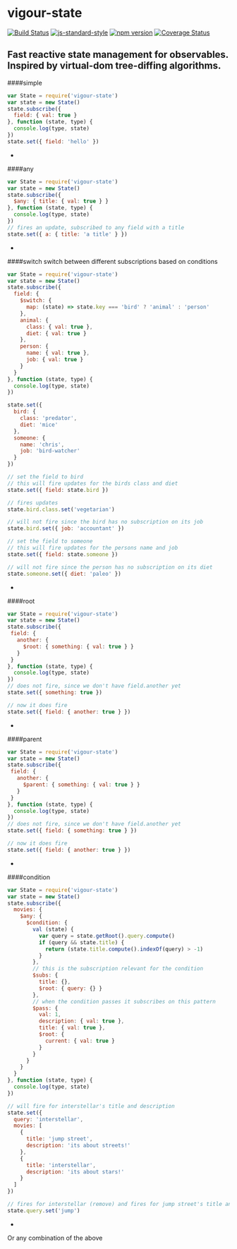 # vigour-state
<!-- VDOC.badges travis; standard; npm; coveralls -->
<!-- DON'T EDIT THIS SECTION (including comments), INSTEAD RE-RUN `vdoc` TO UPDATE -->
[![Build Status](https://travis-ci.org/vigour-io/state.svg?branch=master)](https://travis-ci.org/vigour-io/state)
[![js-standard-style](https://img.shields.io/badge/code%20style-standard-brightgreen.svg)](http://standardjs.com/)
[![npm version](https://badge.fury.io/js/vigour-state.svg)](https://badge.fury.io/js/vigour-state)
[![Coverage Status](https://coveralls.io/repos/github/vigour-io/state/badge.svg?branch=master&cachebust)](https://coveralls.io/github/vigour-io/state?branch=master)

<!-- VDOC END -->
Fast reactive state management for observables.
Inspired by virtual-dom tree-diffing algorithms.
-
####simple
```javascript
var State = require('vigour-state')
var state = new State()
state.subscribe({
  field: { val: true }
}, function (state, type) {
  console.log(type, state)
})
state.set({ field: 'hello' })
```

-
####any
```javascript
var State = require('vigour-state')
var state = new State()
state.subscribe({
  $any: { title: { val: true } }
}, function (state, type) {
  console.log(type, state)
})
// fires an update, subscribed to any field with a title
state.set({ a: { title: 'a title' } })
```

-
####switch
switch between different subscriptions based on conditions
```javascript
var State = require('vigour-state')
var state = new State()
state.subscribe({
  field: {
    $switch: {
      map: (state) => state.key === 'bird' ? 'animal' : 'person'
    },
    animal: {
      class: { val: true },
      diet: { val: true }
    },
    person: {
      name: { val: true },
      job: { val: true }
    }
  }
}, function (state, type) {
  console.log(type, state)
})

state.set({
  bird: {
    class: 'predator',
    diet: 'mice'
  },
  someone: {
    name: 'chris',
    job: 'bird-watcher'
  }
})

// set the field to bird
// this will fire updates for the birds class and diet
state.set({ field: state.bird })

// fires updates
state.bird.class.set('vegetarian')

// will not fire since the bird has no subscription on its job
state.bird.set({ job: 'accountant' })

// set the field to someone
// this will fire updates for the persons name and job
state.set({ field: state.someone })

// will not fire since the person has no subscription on its diet
state.someone.set({ diet: 'paleo' })
```

-
####root
```javascript
var State = require('vigour-state')
var state = new State()
state.subscribe({
 field: {
   another: {
     $root: { something: { val: true } }
   }
 }
}, function (state, type) {
  console.log(type, state)
})
// does not fire, since we don't have field.another yet
state.set({ something: true })

// now it does fire
state.set({ field: { another: true } })
```

-
####parent
```javascript
var State = require('vigour-state')
var state = new State()
state.subscribe({
 field: {
   another: {
     $parent: { something: { val: true } }
   }
 }
}, function (state, type) {
  console.log(type, state)
})
// does not fire, since we don't have field.another yet
state.set({ field: { something: true } })

// now it does fire
state.set({ field: { another: true } })
```

-
####condition
```javascript
var State = require('vigour-state')
var state = new State()
state.subscribe({
  movies: {
    $any: {
      $condition: {
        val (state) {
          var query = state.getRoot().query.compute()
          if (query && state.title) {
            return (state.title.compute().indexOf(query) > -1)
          }
        },
        // this is the subscription relevant for the condition
        $subs: {
          title: {},
          $root: { query: {} }
        },
        // when the condition passes it subscribes on this pattern
        $pass: {
          val: 1,
          description: { val: true },
          title: { val: true },
          $root: {
            current: { val: true }
          }
        }
      }
    }
  }
}, function (state, type) {
  console.log(type, state)
})

// will fire for interstellar's title and description
state.set({
  query: 'interstellar',
  movies: [
    {
      title: 'jump street',
      description: 'its about streets!'
    },
    {
      title: 'interstellar',
      description: 'its about stars!'
    }
  ]
})

// fires for interstellar (remove) and fires for jump street's title and description
state.query.set('jump')
```
-

Or any combination of the above